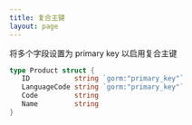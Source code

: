 ```yaml
---
title: 复合主键
layout: page
---
```


将多个字段设置为 primary key 以启用复合主键

```go
type Product struct {
   ID           string `gorm:"primary_key"`
   LanguageCode string `gorm:"primary_key"`
   Code         string
   Name         string
}
```